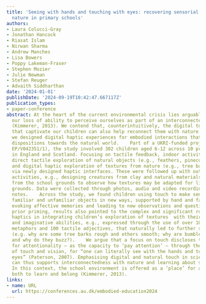 ```yaml
---
title: 'Seeing with hands and touching with eyes: recovering sensorial attention to
  nature in primary schools'
authors:
- Laura Colucci-Gray
- Jonathan Hancock
- Riasat Islam
- Nirwan Sharma
- Andrew Manches
- Lisa Bowers
- Poppy Lakeman-Fraser
- Stephen Mozier
- Julie Newman
- Stefan Reuger
- Advaith Siddharthan
date: '2024-01-01'
publishDate: '2024-09-19T10:42:47.667117Z'
publication_types:
- paper-conference
abstract: At the heart of the current environmental crisis lies arguably a wider crisis,
  our loss of ability to perceive ourselves as part of an interconnected living world
  (Kimmerer, 2013). We contend that, counterintuitively, the digital touchscreens
  that captivate our children can also help reconnect them with nature. To this purpose,
  we designed digital haptic experiences for embodied interactions that prime affective
  dispositions towards the natural world.    Part of a UKRI-funded project (SENSE,
  EP/V042351/1), the study involved 302 children aged 6-12 across 10 primary schools
  in England and Scotland. Focusing on tactile feedback, indoor activities included
  direct tactile exploration of natural objects (e.g., feathers, pinecones, leaves)
  and digital haptic exploration of textures from nature (e.g., tree barks, fur, scales)
  via newly designed haptic interfaces. These were followed up with outdoor touch-based
  activities, e.g., designing creatures from clay and natural materials scavenged
  from the school grounds to observe how textures may be adapted for life within those
  grounds. Data were collected through photos, audio and video recordings, and observation
  notes.    Across the study, we found children using touch to make sense of both
  familiar and unfamiliar objects in new ways, supported by hand and facial gestures,
  evoking affective memories and leading to new observations and questions. Without
  prior priming, results also pointed to the complex and significant role of digital
  haptics in integrating children’s exploration of textures  with their communication
  and imaginative abilities, e.g., expressed through the use of over 100 distinct
  metaphors and 100 tactile adjectives, that naturally led to further scientific questions
  (e.g. why are some tree barks rough and others smooth; why are bumblebees furry
  and why do they buzz?).    We argue that a focus on touch discloses the opportunities
  for attentionality – as the capacity to ‘pay attention’ – through the intermodality
  of touch and vision, for “one can literally see with the hands and touch with the
  eyes” (Paterson, 2007). Emphasising digital and natural touch in science education
  can thus supports interconnectedness with nature and learning about sustainability.
  In this context, the school environment is offered as a ‘place’ for all children
  both to learn and belong (Kimmerer, 2013).
links:
- name: URL
  url: https://conferences.au.dk/embodied-education2024
---
```

